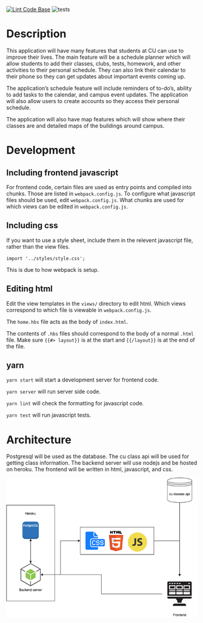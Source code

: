 [![Lint Code Base](https://github.com/CSCI-3308-CU-Boulder/3308SP21_section014_7/workflows/Lint%20Code%20Base/badge.svg)](https://github.com/marketplace/actions/super-linter)
![tests](https://github.com/CSCI-3308-CU-Boulder/3308SP21_section014_7/workflows/Node.js%20CI/badge.svg)


# Description
This application will have many features that students at CU can use to improve their lives. The main feature will be a schedule planner which will allow students to add their classes, clubs, tests, homework, and other activities to their personal schedule. They can also link their calendar to their phone so they can get updates about important events coming up. 

The application’s schedule feature will include reminders of to-do’s, ability to add tasks to the calendar, and campus event updates. The application will also allow users to create accounts so they access their personal schedule.

The application will also have map features which will show where their classes are and detailed maps of the buildings around campus.

# Development
## Including frontend javascript
For frontend code, certain files are used as entry points and compiled into chunks.
Those are listed in `webpack.config.js`.
To configure what javascript files should be used, edit `webpack.config.js`. 
What chunks are used for which views can be edited in `webpack.config.js`. 

## Including css
If you want to use a style sheet, include them in the relevent javascript file, rather than the view files. 

```
import '../styles/style.css';
```

This is due to how webpack is setup.

## Editing html
Edit the view templates in the `views/` directory to edit html.
Which views correspond to which file is viewable in `webpack.config.js`. 

The `home.hbs` file acts as the body of `index.html`.

The contents of `.hbs` files should correspond to the body of a normal `.html` file. Make sure `{{#> layout}}` is at the start and `{{/layout}}` is at the end of the file.

## yarn
`yarn start` will start a development server for frontend code.

`yarn server` will run server side code.

`yarn lint` will check the formatting for javascript code.

`yarn test` will run javascript tests.

# Architecture
Postgresql will be used as the database. The cu class api will be used for getting class information. The backend server will use nodejs and be hosted on heroku. The frontend will be written in html, javascript, and css.

![Architecture Diagram](./assets/architecture.png)
